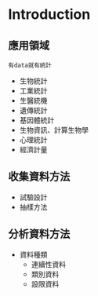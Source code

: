 # Introduction

## 應用領域
`有data就有統計`
- 生物統計
- 工業統計
- 生醫統機
- 遺傳統計
- 基因體統計
- 生物資訊、計算生物學
- 心理統計
- 經濟計量

## 收集資料方法
- 試驗設計
- 抽樣方法

## 分析資料方法
- 資料種類
  - 連續性資料
  - 類別資料
  - 設限資料

